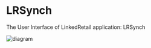 # LRSynch
The User Interface of LinkedRetail application: LRSynch 

![diagram](https://cloud.githubusercontent.com/assets/3970164/11103069/de38d870-8885-11e5-996a-33cd3fcaad71.PNG)

